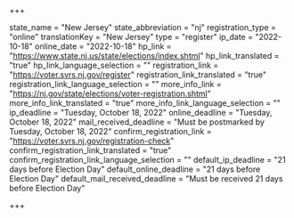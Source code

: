 +++

state_name = "New Jersey"
state_abbreviation = "nj"
registration_type = "online"
translationKey = "New Jersey"
type = "register"
ip_date = "2022-10-18"
online_date = "2022-10-18"
hp_link = "https://www.state.nj.us/state/elections/index.shtml"
hp_link_translated = "true"
hp_link_language_selection = ""
registration_link = "https://voter.svrs.nj.gov/register"
registration_link_translated = "true"
registration_link_language_selection = ""
more_info_link = "https://nj.gov/state/elections/voter-registration.shtml"
more_info_link_translated = "true"
more_info_link_language_selection = ""
ip_deadline = "Tuesday, October 18, 2022"
online_deadline = "Tuesday, October 18, 2022"
mail_received_deadline = "Must be postmarked by Tuesday, October 18, 2022"
confirm_registration_link = "https://voter.svrs.nj.gov/registration-check"
confirm_registration_link_translated = "true"
confirm_registration_link_language_selection = ""
default_ip_deadline = "21 days before Election Day"
default_online_deadline = "21 days before Election Day"
default_mail_received_deadline = "Must be received 21 days before Election Day"

+++